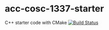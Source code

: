 # acc-cosc-1337-starter
C++ starter code with CMake 
[![Build Status](https://travis-ci.org/acc-cosc-1337-fall-2019/acc-cosc-1337-fall-2019-sakthibaur.svg?branch=master)](https://travis-ci.org/acc-cosc-1337-fall-2019/acc-cosc-1337-fall-2019-sakthibaur)
